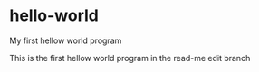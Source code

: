 # hello-world
My first hellow world program

This is the first hellow world program in the read-me edit branch
